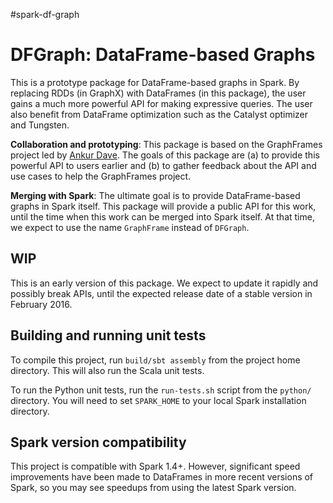 #spark-df-graph

# DFGraph: DataFrame-based Graphs

This is a prototype package for DataFrame-based graphs in Spark.
By replacing RDDs (in GraphX) with DataFrames (in this package), the user gains a much
more powerful API for making expressive queries.  The user also benefit from DataFrame
optimization such as the Catalyst optimizer and Tungsten.

**Collaboration and prototyping**: This package is based on the GraphFrames project led by
[Ankur Dave](http://ankurdave.com/).  The goals of this package are (a) to provide this
powerful API to users earlier and (b) to gather feedback about the API and use cases
to help the GraphFrames project.

**Merging with Spark**: The ultimate goal is to provide DataFrame-based graphs in Spark itself.
This package will provide a public API for this work, until the time when this work can be
merged into Spark itself.  At that time, we expect to use the name `GraphFrame` instead of
`DFGraph`.

## WIP

This is an early version of this package.  We expect to update it rapidly and possibly break APIs,
until the expected release date of a stable version in February 2016.

## Building and running unit tests

To compile this project, run `build/sbt assembly` from the project home directory.
This will also run the Scala unit tests.

To run the Python unit tests, run the `run-tests.sh` script from the `python/` directory.
You will need to set `SPARK_HOME` to your local Spark installation directory.

## Spark version compatibility

This project is compatible with Spark 1.4+.  However, significant speed improvements have been
made to DataFrames in more recent versions of Spark, so you may see speedups from using the latest
Spark version.
